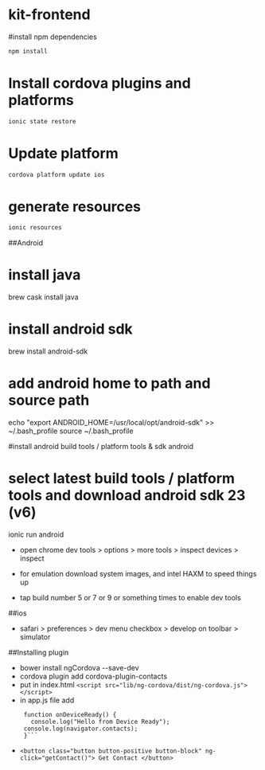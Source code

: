 # kit-frontend
#install npm dependencies

```bash
npm install
```

# Install cordova plugins and platforms

```bash
ionic state restore
```

# Update platform

```bash
cordova platform update ios
```

# generate resources

```bash
ionic resources
```

##Android

# install java
brew cask install java

# install android sdk
brew install android-sdk

# add android home to path and source path
echo "export ANDROID_HOME=/usr/local/opt/android-sdk" >> ~/.bash_profile
source ~/.bash_profile

#install android build tools / platform tools & sdk
android

# select latest build tools / platform tools and download android sdk 23 (v6)
ionic run android

- open chrome dev tools > options > more tools > inspect devices > inspect

- for emulation download system images, and intel HAXM to speed things up

- tap build number 5 or 7 or 9 or something times to enable dev tools

##ios

- safari > preferences > dev menu checkbox > develop on toolbar > simulator



##Installing plugin
- bower install ngCordova --save-dev
- cordova plugin add cordova-plugin-contacts
- put in index.html
    ```<script src="lib/ng-cordova/dist/ng-cordova.js"></script>```
- in app.js file add
   ```document.addEventListener("deviceready", onDeviceReady, false);
    function onDeviceReady() {
      console.log("Hello from Device Ready");
    console.log(navigator.contacts);
    }```
- ```<button class="button button-positive button-block" ng-click="getContact()"> Get Contact </button>```

